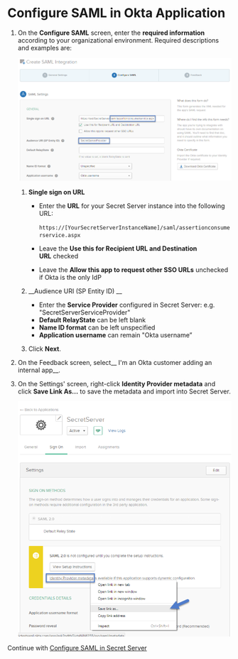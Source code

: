 [title]: # (Configure SAML)
[tags]: # (required config)
[priority]: # (101)
# Configure SAML in Okta Application

1. On the __Configure SAML__ screen, enter the __required information__ according to your organizational environment. Required descriptions and examples are:

   ![index-1](images/index-1.png "Configure SAML required information")

   1. __Single sign on URL__

      * Enter the __URL__ for your Secret Server instance into the following URL:

        `https://[YourSecretServerInstanceName]/saml/assertionconsumerservice.aspx`
      * Leave the __Use this for Recipient URL and Destination URL__ checked
      * Leave the __Allow this app to request other SSO URLs__ unchecked if Okta is the only IdP
   1. __Audience URI (SP Entity ID) __

      * Enter the __Service Provider__ configured in Secret Server: e.g. "SecretServerServiceProvider"
      * __Default RelayState__ can be left blank
      * __Name ID format__ can be left unspecified
      * __Application username__ can remain "Okta username”
   1. Click __Next__.
1. On the Feedback screen, select__ I'm an Okta customer adding an internal app__.
1. On the Settings' screen, right-click __Identity Provider metadata__ and click __Save Link As...__ to save the metadata and import into Secret Server.

   ![index-2](images/index-2.png "Entering Settings data")

Continue with [Configure SAML in Secret Server](secret-server.md)